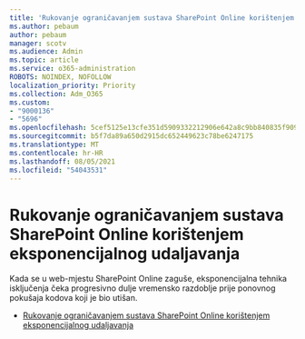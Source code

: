 ```yaml
---
title: 'Rukovanje ograničavanjem sustava SharePoint Online korištenjem eksponencijalnog udaljavanja '
ms.author: pebaum
author: pebaum
manager: scotv
ms.audience: Admin
ms.topic: article
ms.service: o365-administration
ROBOTS: NOINDEX, NOFOLLOW
localization_priority: Priority
ms.collection: Adm_O365
ms.custom:
- "9000136"
- "5696"
ms.openlocfilehash: 5cef5125e13cfe351d5909332212906e642a8c9bb840835f909fa3a6cdd7a441
ms.sourcegitcommit: b5f7da89a650d2915dc652449623c78be6247175
ms.translationtype: MT
ms.contentlocale: hr-HR
ms.lasthandoff: 08/05/2021
ms.locfileid: "54043531"
---
```

# <a name="handle-sharepoint-online-throttling-by-using-exponential-back-off"></a>Rukovanje ograničavanjem sustava SharePoint Online korištenjem eksponencijalnog udaljavanja 

Kada se u web-mjestu SharePoint Online zaguše, eksponencijalna tehnika isključenja čeka progresivno dulje vremensko razdoblje prije ponovnog pokušaja kodova koji je bio utišan.

- [Rukovanje ograničavanjem sustava SharePoint Online korištenjem eksponencijalnog udaljavanja ](https://docs.microsoft.com/sharepoint/dev/solution-guidance/handle-sharepoint-online-throttling-by-using-exponential-back-off)
